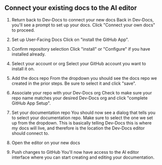 ## Connect your existing docs to the AI editor

1. Return back to Dev-Docs to connect your new docs Back in Dev-Docs, you'll see a prompt to set up your docs. Click "Connect your own docs" to proceed.

2. Set up User-Facing Docs Click on "install the GitHub App".

3. Confirm repository selection Click "install" or "Configure" if you have installed already.

4. Select your account or org Select your GitHub account you want to install it on.

5. Add the docs repo From the dropdown you should see the docs repo we created in the prior steps. Be sure to select it and click "save".

6. Associate your repo with your Dev-Docs org Check to make sure your repo name matches your desired Dev-Docs org and click "complete GitHub App Setup".

7. Set your documentation repo You should now see a dialog that tells you to select your documentation repo. Make sure to select the one we set up from the dropdown. This is basically telling Dev-Docs this is where my docs will live, and therefore is the location the Dev-Docs editor should connect to.

8. Open the editor on your new docs

9. Push changes to GitHub You'll now have access to the AI editor interface where you can start creating and editing your documentation.
